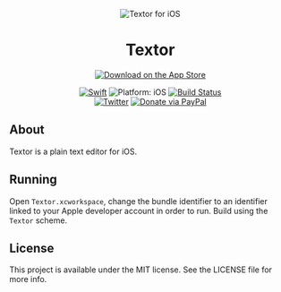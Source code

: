 <p align="center">
<img src="readme-resources/hero.png" alt="Textor for iOS">
</p>

<h1 align="center">Textor</h1>

<p align="center">
<a href="https://itunes.apple.com/app/textor/id1330406995?mt=8&at=1010lII4"><img src="readme-resources/app_store_badge.svg" alt="Download on the App Store"/></a>
</p>

<p align="center">
<a href="https://developer.apple.com/swift/"><img src="https://img.shields.io/badge/Swift-4.1-orange.svg?style=flat" alt="Swift"/></a>

<img src="https://img.shields.io/badge/Platform-iOS%2011.0+-lightgrey.svg" alt="Platform: iOS">
<a href="https://travis-ci.org/louisdh/textor"><img src="https://travis-ci.org/louisdh/textor.svg?branch=master" alt="Build Status"/></a>
<br>
<a href="http://twitter.com/LouisDhauwe"><img src="https://img.shields.io/badge/Twitter-@LouisDhauwe-blue.svg?style=flat" alt="Twitter"/></a>
<a href="https://paypal.me/louisdhauwe"><img src="https://img.shields.io/badge/Donate-PayPal-green.svg?style=flat" alt="Donate via PayPal"/></a>
</p>

## About
Textor is a plain text editor for iOS. 

## Running
Open `Textor.xcworkspace`, change the bundle identifier to an identifier linked to your Apple developer account in order to run. Build using the `Textor` scheme. 

## License

This project is available under the MIT license. See the LICENSE file for more info.
